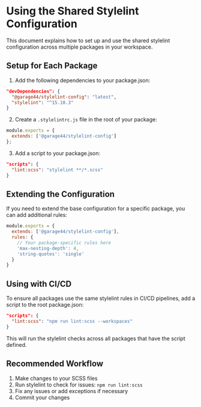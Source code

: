 # Using the Shared Stylelint Configuration

This document explains how to set up and use the shared stylelint configuration across multiple packages in your workspace.

## Setup for Each Package

1. Add the following dependencies to your package.json:

```json
"devDependencies": {
  "@garage44/stylelint-config": "latest",
  "stylelint": "^15.10.3"
}
```

2. Create a `.stylelintrc.js` file in the root of your package:

```js
module.exports = {
  extends: ['@garage44/stylelint-config']
};
```

3. Add a script to your package.json:

```json
"scripts": {
  "lint:scss": "stylelint **/*.scss"
}
```

## Extending the Configuration

If you need to extend the base configuration for a specific package, you can add additional rules:

```js
module.exports = {
  extends: ['@garage44/stylelint-config'],
  rules: {
    // Your package-specific rules here
    'max-nesting-depth': 4,
    'string-quotes': 'single'
  }
}
```

## Using with CI/CD

To ensure all packages use the same stylelint rules in CI/CD pipelines, add a script to the root package.json:

```json
"scripts": {
  "lint:scss": "npm run lint:scss --workspaces"
}
```

This will run the stylelint checks across all packages that have the script defined.

## Recommended Workflow

1. Make changes to your SCSS files
2. Run stylelint to check for issues: `npm run lint:scss`
3. Fix any issues or add exceptions if necessary
4. Commit your changes